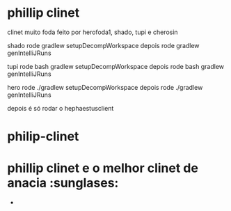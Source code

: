 # phillip clinet


clinet muito foda feito por herofoda1, shado, tupi e cherosin


shado rode gradlew setupDecompWorkspace
depois rode gradlew genIntelliJRuns

tupi rode bash gradlew setupDecompWorkspace
depois rode bash gradlew genIntelliJRuns

hero rode ./gradlew setupDecompWorkspace
depois rode ./gradlew genIntelliJRuns

depois é só rodar o hephaestusclient

# philip-clinet
# phillip clinet e o melhor clinet de anacia :sunglases:
-
